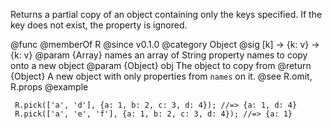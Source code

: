 Returns a partial copy of an object containing only the keys specified. If
the key does not exist, the property is ignored.

@func
@memberOf R
@since v0.1.0
@category Object
@sig [k] -> {k: v} -> {k: v}
@param {Array} names an array of String property names to copy onto a new object
@param {Object} obj The object to copy from
@return {Object} A new object with only properties from `names` on it.
@see R.omit, R.props
@example

     R.pick(['a', 'd'], {a: 1, b: 2, c: 3, d: 4}); //=> {a: 1, d: 4}
     R.pick(['a', 'e', 'f'], {a: 1, b: 2, c: 3, d: 4}); //=> {a: 1}
